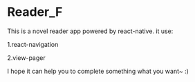 # Reader_F
This is a novel reader app powered by react-native.
it use:
  
1.react-navigation
  
2.view-pager
  
I hope it can help you to complete something what you want~  :)
